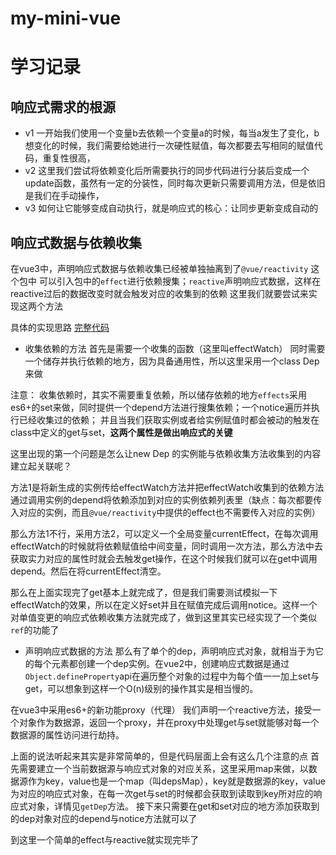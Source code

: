# my-mini-vue

# 学习记录

## 响应式需求的根源
- v1
一开始我们使用一个变量b去依赖一个变量a的时候，每当a发生了变化，b想变化的时候，我们需要给她进行一次硬性赋值，每次都要去写相同的赋值代码，重复性很高，
- v2
这里我们尝试将依赖变化后所需要执行的同步代码进行分装后变成一个update函数，虽然有一定的分装性，同时每次更新只需要调用方法，但是依旧是我们在手动操作，
- v3
如何让它能够变成自动执行，就是响应式的核心：让同步更新变成自动的

## 响应式数据与依赖收集

在vue3中，声明响应式数据与依赖收集已经被单独抽离到了`@vue/reactivity` 这个包中
可以引入包中的`effect`进行依赖搜集；`reactive`声明响应式数据，这样在reactive过后的数据改变时就会触发对应的收集到的依赖
这里我们就要尝试来实现这两个方法

具体的实现思路
[完整代码](./core/reactivity/index.js)

- 收集依赖的方法
首先是需要一个收集的函数（这里叫effectWatch）
同时需要一个储存并执行依赖的地方，因为具备通用性，所以这里采用一个class Dep来做

注意：
收集依赖时，其实不需要重复依赖，所以储存依赖的地方`effects`采用es6+的set来做，同时提供一个depend方法进行搜集依赖；一个notice遍历并执行已经收集过的依赖；
并且当我们获取实例或者给实例赋值时都会被动的触发在class中定义的get与set，**这两个属性是做出响应式的关键**

这里出现的第一个问题是怎么让new Dep 的实例能与依赖收集方法收集到的内容建立起关联呢？

方法1是将新生成的实例传给effectWatch方法并把effectWatch收集到的依赖方法通过调用实例的depend将依赖添加到对应的实例依赖列表里（缺点：每次都要传入对应的实例，而且`@vue/reactivity`中提供的effect也不需要传入对应的实例）

那么方法1不行，采用方法2，可以定义一个全局变量currentEffect，在每次调用effectWatch的时候就将依赖赋值给中间变量，同时调用一次方法，那么方法中去获取实力对应的属性时就会去触发get操作，在这个时候我们就可以在get中调用depend。然后在将currentEffect清空。

那么在上面实现完了get基本上就完成了，但是我们需要测试模拟一下effectWatch的效果，所以在定义好set并且在赋值完成后调用notice。这样一个对单值变更的响应式依赖收集方法就完成了，做到这里其实已经实现了一个类似`ref`的功能了

- 声明响应式数据的方法
那么有了单个的dep，声明响应式对象，就相当于为它的每个元素都创建一个dep实例。在vue2中，创建响应式数据是通过`Object.defineProperty`api在遍历整个对象的过程中为每个值一一加上set与get，可以想象到这样一个O(n)级别的操作其实是相当慢的。

在vue3中采用es6+的新功能proxy（代理）
我们声明一个reactive方法，接受一个对象作为数据源，返回一个proxy，并在proxy中处理get与set就能够对每一个数据源的属性访问进行劫持。

上面的说法听起来其实是非常简单的，但是代码层面上会有这么几个注意的点
首先需要建立一个当前数据源与响应式对象的对应关系，这里采用map来做，以数据源作为key，value也是一个map（叫depsMap），key就是数据源的key，value为对应的响应式对象，在每一次get与set的时候都会获取到读取到key所对应的响应式对象，详情见`getDep`方法。
接下来只需要在get和set对应的地方添加获取到的dep对象对应的depend与notice方法就可以了

到这里一个简单的effect与reactive就实现完毕了
